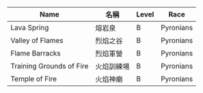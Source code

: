 | Name                           | 名稱             | Level | Race      |
|--------------------------------|------------------|-------|-----------|
| Lava Spring                    | 熔岩泉           | B     | Pyronians |
| Valley of Flames               | 烈焰之谷         | B     | Pyronians |
| Flame Barracks                 | 烈焰軍營         | B     | Pyronians |
| Training Grounds of Fire       | 火焰訓練場       | B     | Pyronians |
| Temple of Fire                 | 火焰神廟         | B     | Pyronians |
